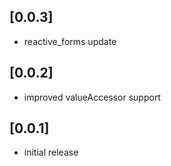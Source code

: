 ## [0.0.3]
* reactive_forms update

## [0.0.2]
* improved valueAccessor support

## [0.0.1]
* initial release
